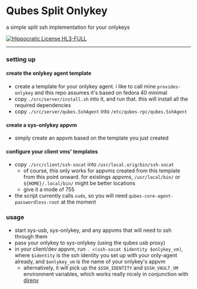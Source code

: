 # Qubes Split Onlykey

a simple split ssh implementation for your onlykeys

[![Hippocratic License HL3-FULL](https://img.shields.io/static/v1?label=Hippocratic%20License&message=HL3-FULL&labelColor=5e2751&color=bc8c3d)](https://firstdonoharm.dev/version/3/0/full.html)

---

### setting up

#### create the onlykey agent template

- create a template for your onlykey agent. i like to call mine `provides-onlykey` and this repo assumes it's based on fedora 40 minimal
- copy `./src/server/install.sh` into it, and run that. this will install all the required dependencies
- copy `./src/server/qubes.SshAgent` into `/etc/qubes-rpc/qubes.SshAgent`

#### create a sys-onlykey appvm

- simply create an appvm based on the template you just created

#### configure your client vms' templates

- copy `./src/client/ssh-socat` into `/usr/local.orig/bin/ssh-socat`
  - of course, this only works for appvms created from this template from this point onward. for existings appvms, `/usr/local/bin/` or `${HOME}/.local/bin/` might be better locations
  - give it a mode of 755
- the script currently calls `sudo`, so you will need `qubes-core-agent-passwordless-root` at the moment

### usage

- start sys-usb, sys-onlykey, and any appvms that will need to ssh through them
- pass your onlykey to sys-onlykey (using the qubes usb proxy)
- in your client/dev appvm, run `. <(ssh-socat $identity $onlykey_vm)`, where `$identity` is the ssh identity you set up with your only-agent already, and `$onlykey_vm` is the name of your onlykey's appvm
  - alternatively, it will pick up the `$SSH_IDENTITY` and `$SSH_VAULT_VM` environment variables, which works really nicely in conjunction with [direnv](https://direnv.net)
